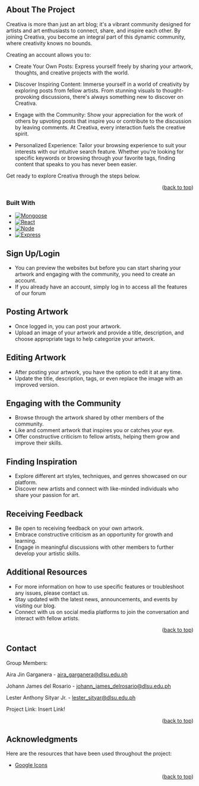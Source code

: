 
## About The Project

Creativa is more than just an art blog; it's a vibrant community designed for artists and art enthusiasts to connect, share, and inspire each other. By joining Creativa, you become an integral part of this dynamic community, where creativity knows no bounds.

Creating an account allows you to:
* Create Your Own Posts: Express yourself freely by sharing your artwork, thoughts, and creative projects with the world.

* Discover Inspiring Content: Immerse yourself in a world of creativity by exploring posts from fellow artists. From stunning visuals to thought-provoking discussions, there's always something new to discover on Creativa.

* Engage with the Community: Show your appreciation for the work of others by upvoting posts that inspire you or contribute to the discussion by leaving comments. At Creativa, every interaction fuels the creative spirit.

* Personalized Experience: Tailor your browsing experience to suit your interests with our intuitive search feature. Whether you're looking for specific keywords or browsing through your favorite tags, finding content that speaks to you has never been easier.

Get ready to explore Creativa through the steps below.

<p align="right">(<a href="#readme-top">back to top</a>)</p>

### Built With

* [![Mongoose][Mongoose]][Mongoose]
* [![React][React.js]][React.js]
* [![Node][Node.js]][Node.js]
* [![Express][Express]][Express]

<!-- USAGE EXAMPLES -->
## Sign Up/Login

  - You can preview the websites but before you can start sharing your artwork and engaging with the community, you need to create an account.
  - If you already have an account, simply log in to access all the features of our forum

## Posting Artwork

  - Once logged in, you can post your artwork.
  - Upload an image of your artwork and provide a title, description, and choose appropriate tags to help categorize your artwork.

## Editing Artwork 
 
  - After posting your artwork, you have the option to edit it at any time.
  - Update the title, description, tags, or even replace the image with an improved version.

## Engaging with the Community

  - Browse through the artwork shared by other members of the community.
  - Like and comment artwork that inspires you or catches your eye.
  - Offer constructive criticism to fellow artists, helping them grow and improve their skills.

## Finding Inspiration
  - Explore different art styles, techniques, and genres showcased on our platform.
  - Discover new artists and connect with like-minded individuals who share your passion for art.

## Receiving Feedback

  - Be open to receiving feedback on your own artwork.
  - Embrace constructive criticism as an opportunity for growth and learning.
  - Engage in meaningful discussions with other members to further develop your artistic skills.

## Additional Resources

  - For more information on how to use specific features or troubleshoot any issues, please contact us.
  - Stay updated with the latest news, announcements, and events by visiting our blog.
  - Connect with us on social media platforms to join the conversation and interact with fellow artists.

<p align="right">(<a href="#readme-top">back to top</a>)</p>




<!-- CONTACT -->
## Contact

Group Members:

Aira Jin Garganera - aira_garganera@dlsu.edu.ph

Johann James del Rosario - johann_james_delrosario@dlsu.edu.ph

Lester Anthony Sityar Jr. - lester_sityar@dlsu.edu.ph

Project Link: Insert Link!

<p align="right">(<a href="#readme-top">back to top</a>)</p>



<!-- ACKNOWLEDGMENTS -->
## Acknowledgments

Here are the resources that have been used throughout the project:

* [Google Icons](https://fonts.google.com/icons)


<!-- * [Choose an Open Source License](https://choosealicense.com)
* [GitHub Emoji Cheat Sheet](https://www.webpagefx.com/tools/emoji-cheat-sheet)
* [Malven's Flexbox Cheatsheet](https://flexbox.malven.co/)
* [Malven's Grid Cheatsheet](https://grid.malven.co/)
* [Img Shields](https://shields.io)
* [GitHub Pages](https://pages.github.com)
* [Font Awesome](https://fontawesome.com)
* [React Icons](https://react-icons.github.io/react-icons/search) -->

<p align="right">(<a href="#readme-top">back to top</a>)</p>

[Mongoose]: https://cdn-icons-png.flaticon.com/512/185/185702.png
[Express]: https://ajeetchaulagain.com/static/7cb4af597964b0911fe71cb2f8148d64/87351/express-js.png
[Node.js]: https://static-00.iconduck.com/assets.00/node-js-icon-454x512-nztofx17.png
[React.js]: https://static-00.iconduck.com/assets.00/react-icon-512x456-5xl7nmtw.png